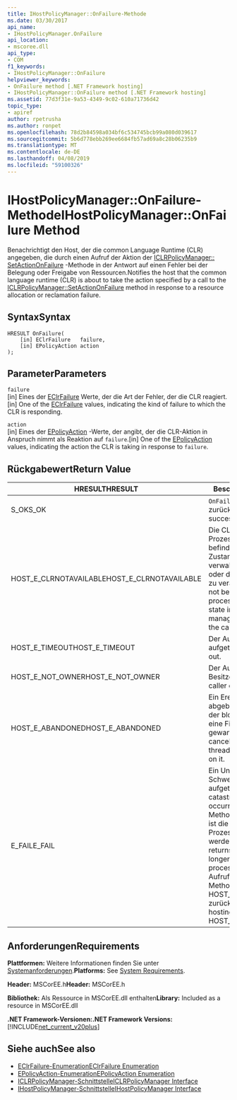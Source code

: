 ```yaml
---
title: IHostPolicyManager::OnFailure-Methode
ms.date: 03/30/2017
api_name:
- IHostPolicyManager.OnFailure
api_location:
- mscoree.dll
api_type:
- COM
f1_keywords:
- IHostPolicyManager::OnFailure
helpviewer_keywords:
- OnFailure method [.NET Framework hosting]
- IHostPolicyManager::OnFailure method [.NET Framework hosting]
ms.assetid: 77d3f31e-9a53-4349-9c02-610a71736d42
topic_type:
- apiref
author: rpetrusha
ms.author: ronpet
ms.openlocfilehash: 78d2b84598a034bf6c534745bcb99a080d039617
ms.sourcegitcommit: 5b6d778ebb269ee6684fb57ad69a8c28b06235b9
ms.translationtype: MT
ms.contentlocale: de-DE
ms.lasthandoff: 04/08/2019
ms.locfileid: "59100326"
---
```

# <a name="ihostpolicymanageronfailure-method"></a><span data-ttu-id="f89f4-102">IHostPolicyManager::OnFailure-Methode</span><span class="sxs-lookup"><span data-stu-id="f89f4-102">IHostPolicyManager::OnFailure Method</span></span>
<span data-ttu-id="f89f4-103">Benachrichtigt den Host, der die common Language Runtime (CLR) angegeben, die durch einen Aufruf der Aktion der [ICLRPolicyManager:: SetActionOnFailure](../../../../docs/framework/unmanaged-api/hosting/iclrpolicymanager-setactiononfailure-method.md) -Methode in der Antwort auf einen Fehler bei der Belegung oder Freigabe von Ressourcen.</span><span class="sxs-lookup"><span data-stu-id="f89f4-103">Notifies the host that the common language runtime (CLR) is about to take the action specified by a call to the [ICLRPolicyManager::SetActionOnFailure](../../../../docs/framework/unmanaged-api/hosting/iclrpolicymanager-setactiononfailure-method.md) method in response to a resource allocation or reclamation failure.</span></span>  
  
## <a name="syntax"></a><span data-ttu-id="f89f4-104">Syntax</span><span class="sxs-lookup"><span data-stu-id="f89f4-104">Syntax</span></span>  
  
```  
HRESULT OnFailure(  
    [in] EClrFailure   failure,  
    [in] EPolicyAction action  
);  
```  
  
## <a name="parameters"></a><span data-ttu-id="f89f4-105">Parameter</span><span class="sxs-lookup"><span data-stu-id="f89f4-105">Parameters</span></span>  
 `failure`  
 <span data-ttu-id="f89f4-106">[in] Eines der [EClrFailure](../../../../docs/framework/unmanaged-api/hosting/eclrfailure-enumeration.md) Werte, der die Art der Fehler, der die CLR reagiert.</span><span class="sxs-lookup"><span data-stu-id="f89f4-106">[in] One of the [EClrFailure](../../../../docs/framework/unmanaged-api/hosting/eclrfailure-enumeration.md) values, indicating the kind of failure to which the CLR is responding.</span></span>  
  
 `action`  
 <span data-ttu-id="f89f4-107">[in] Eines der [EPolicyAction](../../../../docs/framework/unmanaged-api/hosting/epolicyaction-enumeration.md) -Werte, der angibt, der die CLR-Aktion in Anspruch nimmt als Reaktion auf `failure`.</span><span class="sxs-lookup"><span data-stu-id="f89f4-107">[in] One of the [EPolicyAction](../../../../docs/framework/unmanaged-api/hosting/epolicyaction-enumeration.md) values, indicating the action the CLR is taking in response to `failure`.</span></span>  
  
## <a name="return-value"></a><span data-ttu-id="f89f4-108">Rückgabewert</span><span class="sxs-lookup"><span data-stu-id="f89f4-108">Return Value</span></span>  
  
|<span data-ttu-id="f89f4-109">HRESULT</span><span class="sxs-lookup"><span data-stu-id="f89f4-109">HRESULT</span></span>|<span data-ttu-id="f89f4-110">Beschreibung</span><span class="sxs-lookup"><span data-stu-id="f89f4-110">Description</span></span>|  
|-------------|-----------------|  
|<span data-ttu-id="f89f4-111">S_OK</span><span class="sxs-lookup"><span data-stu-id="f89f4-111">S_OK</span></span>|`OnFailure` <span data-ttu-id="f89f4-112">wurde erfolgreich zurückgegeben.</span><span class="sxs-lookup"><span data-stu-id="f89f4-112">returned successfully.</span></span>|  
|<span data-ttu-id="f89f4-113">HOST_E_CLRNOTAVAILABLE</span><span class="sxs-lookup"><span data-stu-id="f89f4-113">HOST_E_CLRNOTAVAILABLE</span></span>|<span data-ttu-id="f89f4-114">Die CLR wurde nicht in einen Prozess geladen und befindet sich in einem Zustand, in dem nicht verwalteten Code ausführen oder den Aufruf erfolgreich zu verarbeiten.</span><span class="sxs-lookup"><span data-stu-id="f89f4-114">The CLR has not been loaded into a process, or the CLR is in a state in which it cannot run managed code or process the call successfully.</span></span>|  
|<span data-ttu-id="f89f4-115">HOST_E_TIMEOUT</span><span class="sxs-lookup"><span data-stu-id="f89f4-115">HOST_E_TIMEOUT</span></span>|<span data-ttu-id="f89f4-116">Der Aufruf ist ein Timeout aufgetreten.</span><span class="sxs-lookup"><span data-stu-id="f89f4-116">The call timed out.</span></span>|  
|<span data-ttu-id="f89f4-117">HOST_E_NOT_OWNER</span><span class="sxs-lookup"><span data-stu-id="f89f4-117">HOST_E_NOT_OWNER</span></span>|<span data-ttu-id="f89f4-118">Der Aufrufer ist nicht Besitzer der Sperre.</span><span class="sxs-lookup"><span data-stu-id="f89f4-118">The caller does not own the lock.</span></span>|  
|<span data-ttu-id="f89f4-119">HOST_E_ABANDONED</span><span class="sxs-lookup"><span data-stu-id="f89f4-119">HOST_E_ABANDONED</span></span>|<span data-ttu-id="f89f4-120">Ein Ereignis wurde abgebrochen, während sich der blockierte Thread oder eine Fiber darauf gewartet.</span><span class="sxs-lookup"><span data-stu-id="f89f4-120">An event was canceled while a blocked thread or fiber was waiting on it.</span></span>|  
|<span data-ttu-id="f89f4-121">E_FAIL</span><span class="sxs-lookup"><span data-stu-id="f89f4-121">E_FAIL</span></span>|<span data-ttu-id="f89f4-122">Ein Unbekannter Schwerwiegender Fehler ist aufgetreten.</span><span class="sxs-lookup"><span data-stu-id="f89f4-122">An unknown catastrophic failure occurred.</span></span> <span data-ttu-id="f89f4-123">Wenn eine Methode E_FAIL zurückgibt, ist die CLR nicht mehr im Prozess verwendet werden.</span><span class="sxs-lookup"><span data-stu-id="f89f4-123">When a method returns E_FAIL, the CLR is no longer usable within the process.</span></span> <span data-ttu-id="f89f4-124">Nachfolgende Aufrufe zum Hosten der Methoden HOST_E_CLRNOTAVAILABLE zurück.</span><span class="sxs-lookup"><span data-stu-id="f89f4-124">Subsequent calls to hosting methods return HOST_E_CLRNOTAVAILABLE.</span></span>|  
  
## <a name="requirements"></a><span data-ttu-id="f89f4-125">Anforderungen</span><span class="sxs-lookup"><span data-stu-id="f89f4-125">Requirements</span></span>  
 <span data-ttu-id="f89f4-126">**Plattformen:** Weitere Informationen finden Sie unter [Systemanforderungen](../../../../docs/framework/get-started/system-requirements.md).</span><span class="sxs-lookup"><span data-stu-id="f89f4-126">**Platforms:** See [System Requirements](../../../../docs/framework/get-started/system-requirements.md).</span></span>  
  
 <span data-ttu-id="f89f4-127">**Header:** MSCorEE.h</span><span class="sxs-lookup"><span data-stu-id="f89f4-127">**Header:** MSCorEE.h</span></span>  
  
 <span data-ttu-id="f89f4-128">**Bibliothek:** Als Ressource in MSCorEE.dll enthalten</span><span class="sxs-lookup"><span data-stu-id="f89f4-128">**Library:** Included as a resource in MSCorEE.dll</span></span>  
  
 **<span data-ttu-id="f89f4-129">.NET Framework-Versionen:</span><span class="sxs-lookup"><span data-stu-id="f89f4-129">.NET Framework Versions:</span></span>** [!INCLUDE[net_current_v20plus](../../../../includes/net-current-v20plus-md.md)]  
  
## <a name="see-also"></a><span data-ttu-id="f89f4-130">Siehe auch</span><span class="sxs-lookup"><span data-stu-id="f89f4-130">See also</span></span>

- [<span data-ttu-id="f89f4-131">EClrFailure-Enumeration</span><span class="sxs-lookup"><span data-stu-id="f89f4-131">EClrFailure Enumeration</span></span>](../../../../docs/framework/unmanaged-api/hosting/eclrfailure-enumeration.md)
- [<span data-ttu-id="f89f4-132">EPolicyAction-Enumeration</span><span class="sxs-lookup"><span data-stu-id="f89f4-132">EPolicyAction Enumeration</span></span>](../../../../docs/framework/unmanaged-api/hosting/epolicyaction-enumeration.md)
- [<span data-ttu-id="f89f4-133">ICLRPolicyManager-Schnittstelle</span><span class="sxs-lookup"><span data-stu-id="f89f4-133">ICLRPolicyManager Interface</span></span>](../../../../docs/framework/unmanaged-api/hosting/iclrpolicymanager-interface.md)
- [<span data-ttu-id="f89f4-134">IHostPolicyManager-Schnittstelle</span><span class="sxs-lookup"><span data-stu-id="f89f4-134">IHostPolicyManager Interface</span></span>](../../../../docs/framework/unmanaged-api/hosting/ihostpolicymanager-interface.md)
